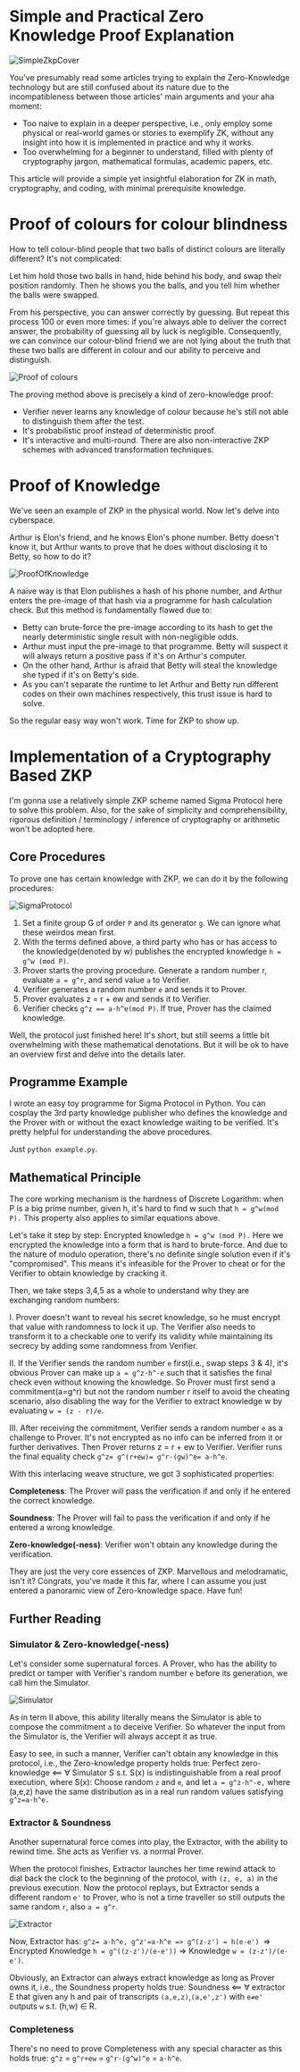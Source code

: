 # Simple and Practical Zero Knowledge Proof Explanation 

![SimpleZkpCover](media/SimpleZkpCover.png)

You've presumably read some articles trying to explain the Zero-Knowledge technology but are still confused about its nature due to the incompatibleness between those articles' main arguments and your aha moment:

- Too naive to explain in a deeper perspective, i.e., only employ some physical or real-world games or stories to exemplify ZK, without any insight into how it is implemented in practice and why it works.
- Too overwhelming for a beginner to understand, filled with plenty of cryptography jargon, mathematical formulas, academic papers, etc. 

This article will provide a simple yet insightful elaboration for ZK in math, cryptography, and coding, with minimal prerequisite knowledge.

# Proof of colours for colour blindness 
How to tell colour-blind people that two balls of distinct colours are literally different? It's not complicated:

Let him hold those two balls in hand, hide behind his body, and swap their position randomly. Then he shows you the balls, and you tell him whether the balls were swapped.

From his perspective, you can answer correctly by guessing. But repeat this process 100 or even more times: if you're always able to deliver the correct answer, the probability of guessing all by luck is negligible. Consequently, we can convince our colour-blind friend we are not lying about the truth that these two balls are different in colour and our ability to perceive and distinguish.

![Proof of colours](media/ProofOfColour.jpg)

The proving method above is precisely a kind of zero-knowledge proof:
- Verifier never learns any knowledge of colour because he's still not able to distinguish them after the test.
- It's probabilistic proof instead of deterministic proof.
- It's interactive and multi-round. There are also non-interactive ZKP schemes with advanced transformation techniques.

# Proof of Knowledge
We've seen an example of ZKP in the physical world. Now let's delve into cyberspace.

Arthur is Elon's friend, and he knows Elon's phone number. Betty doesn't know it, but Arthur wants to prove that he does without disclosing it to Betty, so how to do it?

![ProofOfKnowledge](media/ProofOfKnowledge.jpg)


A naive way is that Elon publishes a hash of his phone number, and Arthur enters the pre-image of that hash via a programme for hash calculation check. But this method is fundamentally flawed due to:

- Betty can brute-force the pre-image according to its hash to get the nearly deterministic single result with non-negligible odds.
- Arthur must input the pre-image to that programme. Betty will suspect it will always return a positive pass if it's on Arthur's computer. 
- On the other hand, Arthur is afraid that Betty will steal the knowledge she typed if it's on Betty's side. 
- As you can't separate the runtime to let Arthur and Betty run different codes on their own machines respectively, this trust issue is hard to solve.

So the regular easy way won't work. Time for ZKP to show up.

# Implementation of a Cryptography Based ZKP
I'm gonna use a relatively simple ZKP scheme named Sigma Protocol here to solve this problem. Also, for the sake of simplicity and comprehensibility, rigorous definition / terminology / inference of cryptography or arithmetic won't be adopted here.

## Core Procedures
To prove one has certain knowledge with ZKP, we can do it by the following procedures:

![SigmaProtocol](media/SigmaProtocol.jpg)

1. Set a finite group G of order `P` and its generator `g`. We can ignore what these weirdos mean first.
2. With the terms defined above, a third party who has or has access to the knowledge(denoted by w) publishes the encrypted knowledge `h = g^w (mod P)`.
3. Prover starts the proving procedure. Generate a random number r, evaluate `a = g^r`, and send value `a` to Verifier.
4. Verifier generates a random number `e` and sends it to Prover.
5. Prover evaluates z = r + ew and sends it to Verifier.
6. Verifier checks `g^z == a·h^e(mod P)`. If true, Prover has the claimed knowledge.

Well, the protocol just finished here! It's short, but still seems a little bit overwhelming with these mathematical denotations. But it will be ok to have an overview first and delve into the details later.

## Programme Example
I wrote an easy toy programme for Sigma Protocol in Python. You can cosplay the 3rd party knowledge publisher who defines the knowledge and the Prover with or without the exact knowledge waiting to be verified. It's pretty helpful for understanding the above procedures. 

Just `python example.py`.

## Mathematical Principle
The core working mechanism is the hardness of Discrete Logarithm: when P is a big prime number, given h, it's hard to find w such that `h = g^w(mod P).` This property also applies to similar equations above.

Let's take it step by step:
Encrypted knowledge `h = g^w (mod P).` Here we encrypted the knowledge into a form that is hard to brute-force. And due to the nature of modulo operation, there's no definite single solution even if it's "compromised". This means it's infeasible for the Prover to cheat or for the Verifier to obtain knowledge by cracking it.

Then, we take steps 3,4,5 as a whole to understand why they are exchanging random numbers:

I. Prover doesn't want to reveal his secret knowledge, so he must encrypt that value with randomness to lock it up. The Verifier also needs to transform it to a checkable one to verify its validity while maintaining its secrecy by adding some randomness from Verifier. 

II. If the Verifier sends the random number `e` first(i.e., swap steps 3 & 4), it's obvious Prover can make up `a = g^z·h^-e` such that it satisfies the final check even without knowing the knowledge. So Prover must first send a commitment(a=g^r) but not the random number r itself to avoid the cheating scenario, also disabling the way for the Verifier to extract knowledge w by evaluating `w = (z - r)/e`.

III. After receiving the commitment, Verifier sends a random number `e` as a challenge to Prover. It's not encrypted as no info can be inferred from it or further derivatives. Then Prover returns z = r + ew to Verifier. Verifier runs the final equality check `g^z= g^(r+ew)= g^r·(gw)^e= a·h^e`.

With this interlacing weave structure, we got 3 sophisticated properties: 

**Completeness**:
The Prover will pass the verification if and only if he entered the correct knowledge.

**Soundness**:
The Prover will fail to pass the verification if and only if he entered a wrong knowledge.

**Zero-knowledge(-ness)**:
Verifier won't obtain any knowledge during the verification.

They are just the very core essences of ZKP. Marvellous and melodramatic, isn't it? Congrats, you've made it this far, where I can assume you just entered a panoramic view of Zero-knowledge space. Have fun!

## Further Reading

### Simulator & Zero-knowledge(-ness)
Let's consider some supernatural forces. A Prover, who has the ability to predict or tamper with Verifier's random number `e` before its generation, we call him the Simulator.

![Simulator](media/Simulator.jpg)

As in term II above, this ability literally means the Simulator is able to compose the commitment `a` to deceive Verifier. So whatever the input from the Simulator is, the Verifier will always accept it as true.

Easy to see, in such a manner, Verifier can't obtain any knowledge in this protocol, i.e., the Zero-knowledge property holds true:
Perfect zero-knowledge <== ∀ Simulator S s.t. S(x) is indistinguishable from a real proof execution, where S(x):
Choose random `z` and `e`, and let `a = g^z·h^-e,` where (a,e,z) have the same distribution as in a real run random values satisfying `g^z=a·h^e.`

### Extractor & Soundness
Another supernatural force comes into play, the Extractor, with the ability to rewind time. She acts as Verifier vs. a normal Prover.

When the protocol finishes, Extractor launches her time rewind attack to dial back the clock to the beginning of the protocol, with `(z, e, a)` in the previous execution. Now the protocol replays, but Extractor sends a different random `e'` to Prover, who is not a time traveller so still outputs the same random `r`, also `a = g^r`.

![Extractor](media/Extractor.jpg)

Now, Extractor has:
`g^z= a·h^e, g^z'=a·h^e => g^(z-z') = h(e-e') `=> Encrypted Knowledge `h = g^((z-z')/(e-e'))` => Knowledge `w = (z-z')/(e-e')`.

Obviously, an Extractor can always extract knowledge as long as Prover owns it, i.e., the Soundness property holds true:
Soundness <==  ∀ extractor E that given any h and pair of transcripts `(a,e,z)`,`(a,e',z')` with `e≠e'` outputs `w` s.t. (h,w) ∈ R.

### Completeness
There's no need to prove Completeness with any special character as this holds true:
`g^z` = `g^r+ew` = `g^r·(g^w)^e` = `a·h^e`.
